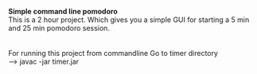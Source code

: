 <B> Simple command line pomodoro</B><br>
This is a 2 hour project.
Which gives you a simple GUI for starting a 5 min and 25 min pomodoro session.
<br> <br> <br>
For running this project from commandline
Go to timer directory
<br>
--> javac -jar timer.jar <br>
